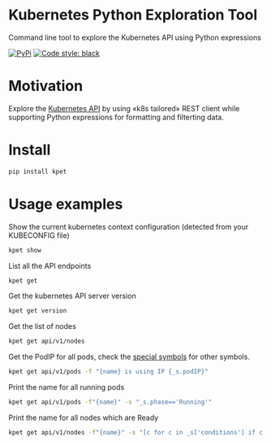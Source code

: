 # Kubernetes Python Exploration Tool

Command line tool to explore the Kubernetes API using Python expressions

[![PyPi](https://img.shields.io/pypi/v/kpet.svg?style=flat-square)](https://pypi.python.org/pypi/kpet)
[![Code style: black](https://img.shields.io/badge/code%20style-black-000000.svg?style=flat-square)](https://github.com/ambv/black)

# Motivation

Explore the [Kubernetes API] by using «k8s tailored» REST client while supporting Python expressions for formatting and filterting data.

[Kubernetes API]: https://kubernetes.io/docs/reference/kubernetes-api/


# Install
```sh
pip install kpet
```

# Usage examples

Show the current kubernetes context configuration (detected from your KUBECONFIG file)
```sh
kpet show
```

List all the API endpoints
```sh
kpet get
```

Get the kubernetes API server version
```sh
kpet get version
```


Get the list of nodes
```sh
kpet get api/v1/nodes
```

Get the PodIP for all pods, check the [special symbols](doc/symbols.md) for other symbols.
```sh
kpet get api/v1/pods -f "{name} is using IP {_s.podIP}"
```

Print the name for all running pods
```sh
kpet get api/v1/pods -f"{name}" -s "_s.phase=='Running'"
```

Print the name for all nodes which are Ready
```sh
kpet get api/v1/nodes -f"{name}" -s "[c for c in _s['conditions'] if c.type=='Ready' and c.status=='True']"
```
